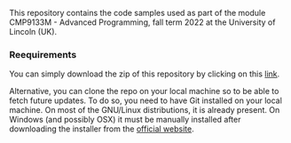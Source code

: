This repository contains the code samples used as part of the module CMP9133M - Advanced Programming, fall term 2022 at the University of Lincoln (UK).


### Reequirements

You can simply download the zip of this repository by clicking on this [link](https://github.com/LCAS/CMP9133M/archive/refs/heads/master.zip). 

Alternative, you can clone the repo on your local machine so to be able to fetch future updates. To do so, you need to have Git installed on your local machine. On most of the GNU/Linux distributions, it is already present. On Windows (and possibly OSX) it must be manually installed after downloading the installer from the [official website](https://git-scm.com/downloads).
